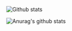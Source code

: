 ![Github stats](https://github-readme-stats.vercel.app/api?username=Victxrlarixs)

![Anurag's github stats](https://github-readme-stats.vercel.app/api?username=victxrlarixs&count_private=true)

